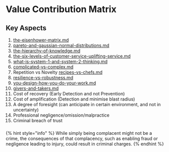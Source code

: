 # Value Contribution Matrix

## Key Aspects

1. [the-eisenhower-matrix.md](value-contribution-matrix/the-eisenhower-matrix.md "mention")
2. [pareto-and-gaussian-normal-distributions.md](value-contribution-matrix/pareto-and-gaussian-normal-distributions.md "mention")
3. [the-hierarchy-of-knowledge.md](value-contribution-matrix/the-hierarchy-of-knowledge.md "mention")
4. [the-six-levels-of-customer-service-uplifting-service.md](value-contribution-matrix/the-six-levels-of-customer-service-uplifting-service.md "mention")
5. [what-is-system-1-and-system-2-thinking.md](value-contribution-matrix/what-is-system-1-and-system-2-thinking.md "mention")
6. [complicated-vs-complex.md](value-contribution-matrix/complicated-vs-complex.md "mention")
7. Repetition vs Novelty [recipes-vs-chefs.md](value-contribution-matrix/recipes-vs-chefs.md "mention")
8. [resilience-vs-robustness.md](value-contribution-matrix/resilience-vs-robustness.md "mention")
9. [you-design-how-you-do-your-work.md](value-contribution-matrix/you-design-how-you-do-your-work.md "mention")
10. [givers-and-takers.md](value-contribution-matrix/givers-and-takers.md "mention")
11. Cost of recovery (Early Detection and not Prevention)
12. Cost of amplification (Detection and minimise blast radius)
13. A degree of foresight (can anticipate in certain environment, and not in uncertainty)
14. Professional negligence/omission/malpractice&#x20;
15. Criminal breach of trust

###

{% hint style="info" %}
While simply being complacent might not be a crime, the consequences of that complacency, such as enabling fraud or negligence leading to injury, could result in criminal charges.
{% endhint %}
